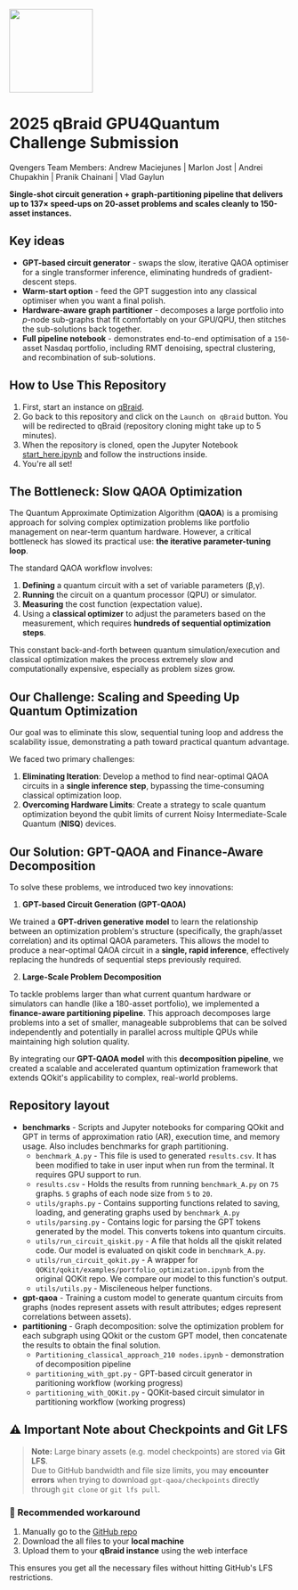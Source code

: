 [<img src="https://qbraid-static.s3.amazonaws.com/logos/Launch_on_qBraid_white.png" width="150">](https://account.qbraid.com?gitHubUrl=https://github.com/andxeg/qBraid_GPU4Quantum_Challenge_2025.git&redirectUrl=start_here.ipynb)

# 2025 qBraid GPU4Quantum Challenge Submission

Qvengers Team
Members: Andrew Maciejunes | Marlon Jost | Andrei Chupakhin | Pranik Chainani | Vlad Gaylun

**Single-shot circuit generation + graph-partitioning pipeline that delivers up to 137× speed-ups on 20-asset problems and scales cleanly to 150-asset instances.**


## Key ideas
- **GPT-based circuit generator** - swaps the slow, iterative QAOA optimiser for a single transformer inference, eliminating hundreds of gradient-descent steps.  
- **Warm-start option** - feed the GPT suggestion into any classical optimiser when you want a final polish.  
- **Hardware-aware graph partitioner** - decomposes a large portfolio into *p*-node sub-graphs that fit comfortably on your GPU/QPU, then stitches the sub-solutions back together.  
- **Full pipeline notebook** - demonstrates end-to-end optimisation of a `150`-asset Nasdaq portfolio, including RMT denoising, spectral clustering, and recombination of sub-solutions. 


## How to Use This Repository

1. First, start an instance on [qBraid](https://account.qbraid.com).
2. Go back to this repository and click on the `Launch on qBraid` button. You will be redirected to qBraid (repository cloning might take up to 5 minutes).
3. When the repository is cloned, open the Jupyter Notebook [start_here.ipynb](./start_here.ipynb) and follow the instructions inside.
4. You're all set!


## The Bottleneck: Slow QAOA Optimization
The Quantum Approximate Optimization Algorithm (**QAOA**) is a promising approach for solving complex optimization problems like portfolio management on near-term quantum hardware. However, a critical bottleneck has slowed its practical use: **the iterative parameter-tuning loop**.

The standard QAOA workflow involves:
1. **Defining** a quantum circuit with a set of variable parameters (β,γ).
2. **Running** the circuit on a quantum processor (QPU) or simulator.
3. **Measuring** the cost function (expectation value).
4. Using a **classical optimizer** to adjust the parameters based on the measurement, which requires **hundreds of sequential optimization steps**.

This constant back-and-forth between quantum simulation/execution and classical optimization makes the process extremely slow and computationally expensive, especially as problem sizes grow.


## Our Challenge: Scaling and Speeding Up Quantum Optimization
Our goal was to eliminate this slow, sequential tuning loop and address the scalability issue, demonstrating a path toward practical quantum advantage.

We faced two primary challenges:
1. **Eliminating Iteration**: Develop a method to find near-optimal QAOA circuits in a **single inference step**, bypassing the time-consuming classical optimization loop.
2. **Overcoming Hardware Limits**: Create a strategy to scale quantum optimization beyond the qubit limits of current Noisy Intermediate-Scale Quantum (**NISQ**) devices.


## Our Solution: GPT-QAOA and Finance-Aware Decomposition
To solve these problems, we introduced two key innovations:
1. **GPT-based Circuit Generation (GPT-QAOA)**

We trained a **GPT-driven generative model** to learn the relationship between an optimization problem's structure (specifically, the graph/asset correlation) and its optimal QAOA parameters. This allows the model to produce a near-optimal QAOA circuit in a **single, rapid inference**, effectively replacing the hundreds of sequential steps previously required.

2. **Large-Scale Problem Decomposition**

To tackle problems larger than what current quantum hardware or simulators can handle (like a 180-asset portfolio), we implemented a **finance-aware partitioning pipeline**. This approach  decomposes large problems into a set of smaller, manageable subproblems that can be solved independently and potentially in parallel across multiple QPUs while maintaining high solution quality.

By integrating our **GPT-QAOA model** with this **decomposition pipeline**, we created a scalable and accelerated quantum optimization framework that extends QOkit's applicability to complex, real-world problems.


## Repository layout
- **benchmarks** - Scripts and Jupyter notebooks for comparing QOkit and GPT in terms of approximation ratio (AR), execution time, and memory usage. Also includes benchmarks for graph partitioning.
    - `benchmark_A.py` - This file is used to generated `results.csv`. It has been modified to take in user input when run from the terminal. It requires GPU support to run.
    - `results.csv` - Holds the results from running `benchmark_A.py` on `75` graphs. `5` graphs of each node size from `5` to `20`. 
    - `utils/graphs.py` - Contains supporting functions related to saving, loading, and generating graphs used by `benchmark_A.py`
    - `utils/parsing.py` - Contains logic for parsing the GPT tokens generated by the model. This converts tokens into quantum circuits.
    - `utils/run_circuit_qiskit.py` - A file that holds all the qiskit related code. Our model is evaluated on qiskit code in `benchmark_A.py`.
    - `utils/run_circuit_qokit.py` - A wrapper for `QOKit/qokit/examples/portfolio_optimization.ipynb` from the original QOKit repo. We compare our model to this function's output.
    - `utils/utils.py` - Miscileneous helper functions.
- **gpt-qaoa** - Training a custom model to generate quantum circuits from graphs (nodes represent assets with result attributes; edges represent correlations between assets).
- **partitioning** - Graph decomposition: solve the optimization problem for each subgraph using QOkit or the custom GPT model, then concatenate the results to obtain the final solution.
    - `Partitioning_classical_approach_210 nodes.ipynb` - demonstration of decomposition pipeline
    - `partitioning_with_gpt.py` - GPT-based circuit generator in paritioning workflow (working progress)
    - `partitioning_with_QOKit.py` - QOKit-based circuit simulator in partitioning workflow (working progress)


## ⚠️ Important Note about Checkpoints and Git LFS

> **Note:** Large binary assets (e.g. model checkpoints) are stored via **Git LFS**.  
> Due to GitHub bandwidth and file size limits, you may **encounter errors** when trying to download `gpt-qaoa/checkpoints` directly through `git clone` or `git lfs pull`.


### 🔧 Recommended workaround

1. Manually go to the [GitHub repo](https://github.com/Marlon-Jost/JPMorgan-Challenge-Submission/tree/main/gpt-qaoa/checkpoints)
2. Download the all files to your **local machine**
3. Upload them to your **qBraid instance** using the web interface

This ensures you get all the necessary files without hitting GitHub's LFS restrictions.
